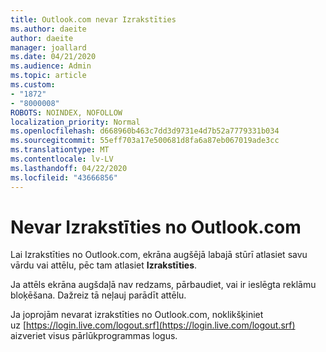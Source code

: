 ```yaml
---
title: Outlook.com nevar Izrakstīties
ms.author: daeite
author: daeite
manager: joallard
ms.date: 04/21/2020
ms.audience: Admin
ms.topic: article
ms.custom:
- "1872"
- "8000008"
ROBOTS: NOINDEX, NOFOLLOW
localization_priority: Normal
ms.openlocfilehash: d668960b463c7dd3d9731e4d7b52a7779331b034
ms.sourcegitcommit: 55eff703a17e500681d8fa6a87eb067019ade3cc
ms.translationtype: MT
ms.contentlocale: lv-LV
ms.lasthandoff: 04/22/2020
ms.locfileid: "43666856"
---
```

# <a name="unable-to-sign-out-of-outlookcom"></a>Nevar Izrakstīties no Outlook.com

Lai Izrakstīties no Outlook.com, ekrāna augšējā labajā stūrī atlasiet savu vārdu vai attēlu, pēc tam atlasiet **Izrakstīties**.

Ja attēls ekrāna augšdaļā nav redzams, pārbaudiet, vai ir ieslēgta reklāmu bloķēšana. Dažreiz tā neļauj parādīt attēlu.

Ja joprojām nevarat izrakstīties no Outlook.com, noklikšķiniet uz [https://login.live.com/logout.srf](https://login.live.com/logout.srf) aizveriet visus pārlūkprogrammas logus.